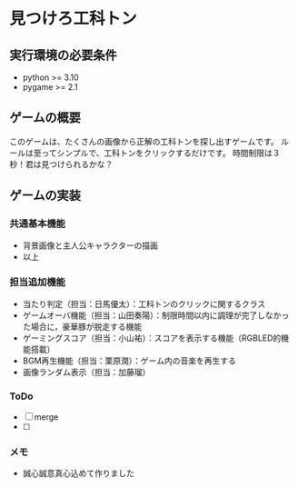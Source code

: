 # 見つけろ工科トン

## 実行環境の必要条件
* python >= 3.10
* pygame >= 2.1

## ゲームの概要
このゲームは、たくさんの画像から正解の工科トンを探し出すゲームです。
ルールは至ってシンプルで、工科トンをクリックするだけです。
時間制限は３秒！君は見つけられるかな？

## ゲームの実装
### 共通基本機能
* 背景画像と主人公キャラクターの描画
* 以上

### 担当追加機能
* 当たり判定（担当：日馬優太）：工科トンのクリックに関するクラス
* ゲームオーバ機能（担当：山田奏陽）：制限時間以内に調理が完了しなかった場合に，豪華豚が脱走する機能
* ゲーミングスコア（担当：小山祐）：スコアを表示する機能（RGBLED的機能搭載）
* BGM再生機能（担当：栗原潤）：ゲーム内の音楽を再生する
* 画像ランダム表示（担当：加藤瑠）

### ToDo
- [ ] merge
- [ ] 

### メモ
* 誠心誠意真心込めて作りました

